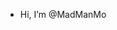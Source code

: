 -  Hi, I’m @MadManMo

<!---
MadManMo/MadManMo is a ✨ special ✨ repository because its `README.md` (this file) appears on your GitHub profile.
You can click the Preview link to take a look at your changes.
--->
